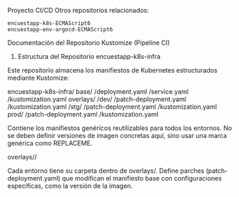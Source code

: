Proyecto CI/CD Otros repositorios relacionados:

    encuestapp-k8s-ECMAScript6
    encuestapp-env-argocd-ECMAScript6




Documentación del Repositorio Kustomize (Pipeline CI)

1. Estructura del Repositorio encuestapp-k8s-infra

Este repositorio almacena los manifiestos de Kubernetes estructurados mediante Kustomize:

encuestapp-k8s-infra/
base/
    /deployment.yaml
    /service.yaml
    /kustomization.yaml
overlays/
    /dev/
        /patch-deployment.yaml
        /kustomization.yaml
    /stg/
        /patch-deployment.yaml
        /kustomization.yaml
    prod/
        /patch-deployment.yaml
        /kustomization.yaml


Contiene los manifiestos genéricos reutilizables para todos los entornos. No se deben definir versiones de imagen concretas aquí, sino usar una marca genérica como REPLACEME.

overlays/<env>/

Cada entorno tiene su carpeta dentro de overlays/. Define parches (patch-deployment.yaml) que modifican el manifiesto base con configuraciones específicas, como la versión de la imagen.
